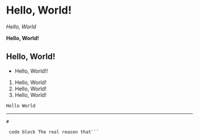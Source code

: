 
# Hello, World!
*Hello, World*

**Hello, World!**
## Hello, World!
* Hello, World!!
1. Hello, World!
2. Hello, World!
3. Hello, World!

`Hello World`

---
```
#

 code block The real reason that```
